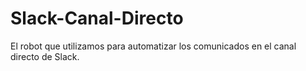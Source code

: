 # Slack-Canal-Directo
El robot que utilizamos para automatizar los comunicados en el canal directo de Slack.

